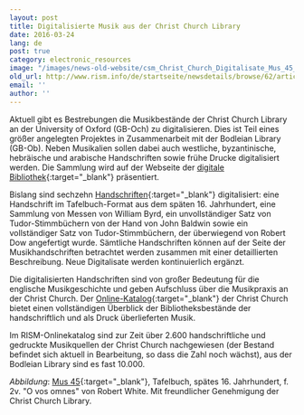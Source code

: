 ```yaml
---
layout: post
title: Digitalisierte Musik aus der Christ Church Library
date: 2016-03-24
lang: de
post: true
category: electronic_resources
image: "/images/news-old-website/csm_Christ_Church_Digitalisate_Mus_45_fol_2v_d8cbd864b6.jpg"
old_url: http://www.rism.info/de/startseite/newsdetails/browse/62/article/64/digitized-music-from-christ-church-library.html
email: ''
author: ''
---
```


Aktuell gibt es Bestrebungen die Musikbestände der Christ Church Library an der University of Oxford (GB-Och) zu digitalisieren. Dies ist Teil eines größer angelegten Projektes in Zusammenarbeit mit der Bodleian Library (GB-Ob). Neben Musikalien sollen dabei auch westliche, byzantinische, hebräische und arabische Handschriften sowie frühe Drucke digitalisiert werden. Die Sammlung wird auf der Webseite der [digitale Bibliothek](http://www.chch.ox.ac.uk/library-and-archives/digital-library){:target="_blank"} präsentiert.

Bislang sind sechzehn [Handschriften](http://www.chch.ox.ac.uk/library-and-archives/music-manuscripts){:target="_blank"} digitalisiert: eine Handschrift im Tafelbuch-Format aus dem späten 16. Jahrhundert, eine Sammlung von Messen von William Byrd, ein unvollständiger Satz von Tudor-Stimmbüchern von der Hand von John Baldwin sowie ein vollständiger Satz von Tudor-Stimmbüchern, der überwiegend von Robert Dow angefertigt wurde. Sämtliche Handschriften können auf der Seite der Musikhandschriften betrachtet werden zusammen mit einer detaillierten Beschreibung. Neue Digitalisate werden kontinuierlich ergänzt.

Die digitalisierten Handschriften sind von großer Bedeutung für die englische Musikgeschichte und geben Aufschluss über die Musikpraxis an der Christ Church. Der [Online-Katalog](http://library.chch.ox.ac.uk/music/page.php?page=Home%20page){:target="_blank"} der Christ Church bietet einen vollständigen Überblick der Bibliotheksbestände der handschriftlich und als Druck überlieferten Musik.


Im RISM-Onlinekatalog sind zur Zeit über 2.600 handschriftliche und gedruckte Musikquellen der Christ Church nachgewiesen (der Bestand befindet sich aktuell in Bearbeitung, so dass die Zahl noch wächst), aus der Bodleian Library sind es fast 10.000.

_Abbildung_: [Mus 45](http://viewer.bodleian.ox.ac.uk/christchurch/page.php?book=mus._45&page=8){:target="_blank"}, Tafelbuch, spätes 16. Jahrhundert, f. 2v. "O vos omnes" von Robert White. Mit freundlicher Genehmigung der Christ Church Library.

